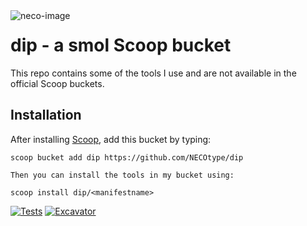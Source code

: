 <img src="https://github.com/user-attachments/assets/854a963e-1ccd-4084-b8c6-b03dc2adebf3" alt="neco-image" align="left" />

# dip - a smol Scoop bucket
This repo contains some of the tools I use and are not available in the official Scoop buckets.

## Installation

After installing [Scoop](https://scoop.sh), add this bucket by typing:

```pwsh
scoop bucket add dip https://github.com/NECOtype/dip

Then you can install the tools in my bucket using:

```
```pwsh
scoop install dip/<manifestname>
```

[![Tests](https://github.com/NECOtype/dip/actions/workflows/ci.yml/badge.svg)](https://github.com/NECOtype/dip/actions/workflows/ci.yml) [![Excavator](https://github.com/NECOtype/dip/actions/workflows/excavator.yml/badge.svg)](https://github.com/NECOtype/dip/actions/workflows/excavator.yml)

